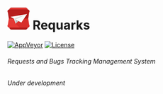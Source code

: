 # [![Requarks Logo](https://raw.githubusercontent.com/NGPixel/requarks/master/UI/requests-50x50.png)](https://requarks.io/) Requarks 
[![AppVeyor](https://img.shields.io/appveyor/ci/NGPixel/requarks.svg?style=flat-square)]()
[![License](https://img.shields.io/badge/license-GPLv3-blue.svg?style=flat-square)](https://github.com/NGPixel/requarks/blob/master/LICENSE)

###### Requests and Bugs Tracking Management System
*Under development*
